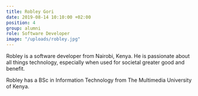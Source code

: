 ```yaml
---
title: Robley Gori
date: 2019-08-14 10:10:00 +02:00
position: 4
group: alumni
role: Software Developer
image: "/uploads/robley.jpg"
---
```


Robley is a software developer from Nairobi, Kenya. He is passionate about all things technology, especially when used for societal greater good and benefit.

Robley has a BSc in Information Technology from The Multimedia University of Kenya.
